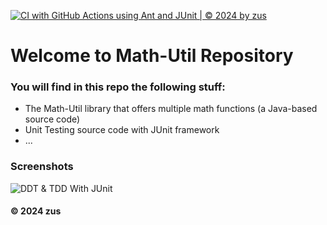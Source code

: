 [![CI with GitHub Actions using Ant and JUnit | © 2024 by zus](https://github.com/zus-pop/math-util/actions/workflows/ci-junit.yml/badge.svg)](https://github.com/zus-pop/math-util/actions/workflows/ci-junit.yml)

# Welcome to Math-Util Repository
### You will find in this repo the following stuff:
* The Math-Util library that offers multiple math functions (a Java-based
source code)
* Unit Testing source code with JUnit framework
* ...

### Screenshots
![DDT & TDD With JUnit](https://github.com/zus-pop/math-util/blob/main/images/DDT-with-JUnit.png)

#### © 2024 zus